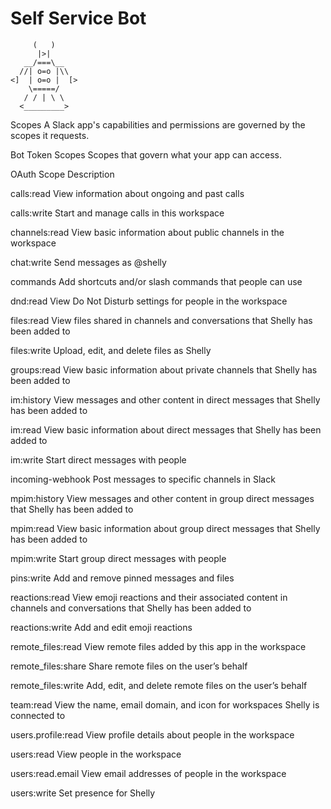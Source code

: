 # Self Service Bot
```  _____
     (   )
      |>|
   __/===\__
  //| o=o |\\
<]  | o=o |  [>
    \=====/
   / / | \ \
  <_________>
  ```

  Scopes
A Slack app's capabilities and permissions are governed by the scopes it requests.

Bot Token Scopes
Scopes that govern what your app can access.

OAuth
Scope
Description
 
calls:read
View information about ongoing and past calls

calls:write
Start and manage calls in this workspace

channels:read
View basic information about public channels in the workspace

chat:write
Send messages as @shelly

commands
Add shortcuts and/or slash commands that people can use

dnd:read
View Do Not Disturb settings for people in the workspace

files:read
View files shared in channels and conversations that Shelly has been added to

files:write
Upload, edit, and delete files as Shelly

groups:read
View basic information about private channels that Shelly has been added to

im:history
View messages and other content in direct messages that Shelly has been added to

im:read
View basic information about direct messages that Shelly has been added to

im:write
Start direct messages with people

incoming-webhook
Post messages to specific channels in Slack

mpim:history
View messages and other content in group direct messages that Shelly has been added to

mpim:read
View basic information about group direct messages that Shelly has been added to

mpim:write
Start group direct messages with people

pins:write
Add and remove pinned messages and files

reactions:read
View emoji reactions and their associated content in channels and conversations that Shelly has been added to

reactions:write
Add and edit emoji reactions

remote_files:read
View remote files added by this app in the workspace

remote_files:share
Share remote files on the user’s behalf

remote_files:write
Add, edit, and delete remote files on the user’s behalf

team:read
View the name, email domain, and icon for workspaces Shelly is connected to

users.profile:read
View profile details about people in the workspace

users:read
View people in the workspace

users:read.email
View email addresses of people in the workspace

users:write
Set presence for Shelly